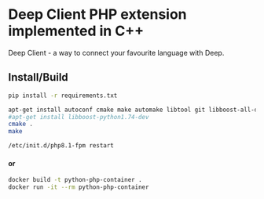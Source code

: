 # Deep Client PHP extension implemented in C++

Deep Client - a way to connect your favourite language with Deep.

## Install/Build
```bash
pip install -r requirements.txt

apt-get install autoconf cmake make automake libtool git libboost-all-dev libssl-dev g++
#apt-get install libboost-python1.74-dev
cmake .
make

/etc/init.d/php8.1-fpm restart
```

#### or
```bash
docker build -t python-php-container .
docker run -it --rm python-php-container
```
